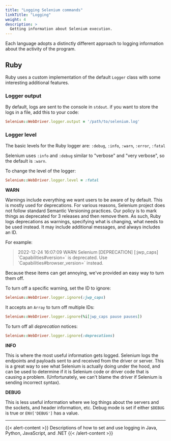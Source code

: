 ```yaml
---
title: "Logging Selenium commands"
linkTitle: "Logging"
weight: 4
description: >
  Getting information about Selenium execution.
---
```


Each language adopts a distinctly different approach to logging information about the activity
of the program.

## Ruby

Ruby uses a custom implementation of the default `Logger` class with some interesting additional features.

### Logger output

By default, logs are sent to the console in `stdout`.
if you want to store the logs in a file, add this to your code:
```ruby
Selenium::WebDriver.logger.output = '/path/to/selenium.log'
```

### Logger level

The basic levels for the Ruby logger are: `:debug`, `:info`, `:warn`, `:error`, `:fatal`

Selenium uses `:info` and `:debug` similar to "verbose" and "very verbose", so the default
is `:warn`.

To change the level of the logger:
```ruby
Selenium::WebDriver.logger.level = :fatal
```

**WARN**

Warnings include everything we want users to be aware of by default. This is mostly used
for deprecations. For various reasons, Selenium project does not follow standard Semantic Versioning practices.
Our policy is to mark things as deprecated for 3 releases and then remove them.
As such, Ruby logs deprecations as warnings, specifying what is changing, what needs to be
used instead. It may include additional messages, and always includes an ID.

For example:
> 2022-12-24 16:07:09 WARN Selenium [DEPRECATION] [:jwp_caps] \`Capabilities#version=\` is deprecated. Use \`Capabilities#browser_version=\` instead.

Because these items can get annoying, we've provided an easy way to turn them off.

To turn off a specific warning, set the ID to ignore:
```ruby
Selenium::WebDriver.logger.ignore(:jwp_caps)
```
It accepts an `Array` to turn off multiple IDs:
```ruby
Selenium::WebDriver.logger.ignore(%i[jwp_caps pause pauses])
```
To turn off all *deprecation* notices:
```ruby
Selenium::WebDriver.logger.ignore(:deprecations)
```

**INFO**

This is where the most useful information gets logged. Selenium logs the endpoints and payloads
sent to and received from the driver or server. This is a great way to see what Selenium is actually
doing under the hood, and can be used to determine if it is Selenium code or driver code that
is causing a problem. (Unfortunately, we can't blame the driver if Selenium is sending incorrect syntax).

**DEBUG**

This is less useful information where we log things about the servers and the sockets, and header information, etc.
Debug mode is set if either `$DEBUG` is true or `ENV['DEBUG']` has a value.

-----

{{< alert-content >}}
Descriptions of how to set and use logging in Java, Python, JavaScript, and .NET
{{< /alert-content >}}
